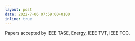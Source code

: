 ```yaml
---
layout: post
date: 2022-7-06 07:59:00+0100
inline: true
---
```


Papers accepted by IEEE TASE, Energy, IEEE TVT, IEEE TCC.